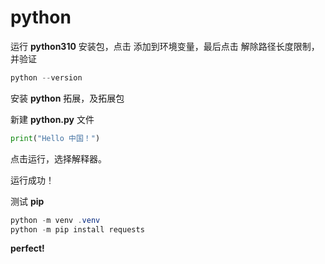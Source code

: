 # python

运行 **python310** 安装包，点击 添加到环境变量，最后点击 解除路径长度限制，并验证

```powershell
python --version
```

安装 **python** 拓展，及拓展包

新建 **python.py** 文件

```python
print("Hello 中国！")
```

点击运行，选择解释器。

运行成功！

测试 **pip**

```powershell
python -m venv .venv
python -m pip install requests
```

**perfect!**